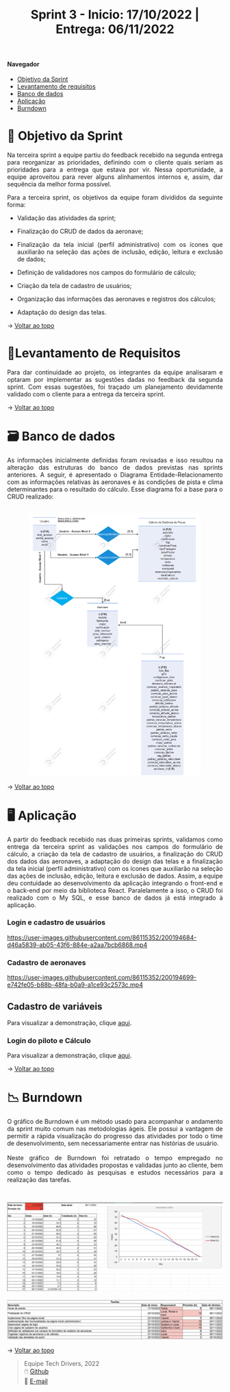 <div align="center">
  <h1>Sprint 3 - Inicio: 17/10/2022 | Entrega: 06/11/2022</h1>
</div>

<br id="topo"> 

#### Navegador
* <a href="#objetivo">Objetivo da Sprint</a>
* <a href="#requisitos">Levantamento de requisitos</a>
* <a href="#bd">Banco de dados</a>
* <a href="#type">Aplicação</a>
* <a href="#burndown">Burndown</a>

<span id="objetivo">

# 📌 Objetivo da Sprint 
  
<p align="justify">Na terceira sprint a equipe partiu do feedback recebido na segunda entrega para reorganizar as prioridades, definindo com o cliente quais seriam as prioridades para a entrega que estava por vir. Nessa oportunidade, a equipe aproveitou para rever alguns alinhamentos internos e, assim, dar sequência da melhor forma possível.</p>

<div align="justify">
Para a terceira sprint, os objetivos da equipe foram divididos da seguinte forma:
  
* Validação das atividades da sprint;
  
* Finalização do CRUD de dados da aeronave;
  
* Finalização da tela inicial (perfil administrativo) com os ícones que auxiliarão na seleção das ações de inclusão, edição, leitura e exclusão de dados;
  
* Definição de validadores nos campos do formulário de cálculo;

* Criação da tela de cadastro de usuários;

* Organização das informações das aeronaves e registros dos cálculos;

* Adaptação do design das telas.
  
</div>

→ [Voltar ao topo](#topo)

<span id="requisitos">

# 📝Levantamento de Requisitos 
  
<p align="justify">
Para dar continuidade ao projeto, os integrantes da equipe analisaram e optaram por implementar as sugestões dadas no feedback da segunda sprint. Com essas sugestões, foi traçado um planejamento devidamente validado com o cliente para a entrega da terceira sprint.</p>
  
→ [Voltar ao topo](#topo)
  
<span id="bd">

# 🗃 Banco de dados
  
<p align="justify">As informações inicialmente definidas foram revisadas e isso resultou na alteração das estruturas do banco de dados previstas nas sprints anteriores. A seguir, é apresentado o Diagrama Entidade-Relacionamento com as informações relativas às aeronaves e às condições de pista e clima determinantes para o resultado do cálculo. Esse diagrama foi a base para o CRUD realizado:<br>
<br></p>
<p align="center">
<img src="Imagens/DER-atualizado.png" alt="Diagrama que representa a relação entre as entidades do banco de dados da aplicação" width="80%" height="80%">
</p>


→ [Voltar ao topo](#topo) 
 
<span id="type">

# 🖥 Aplicação
  
<p align="justify">A partir do feedback recebido nas duas primeiras sprints, validamos como entrega da terceira sprint as validações nos campos do formulário de cálculo, a criação da tela de cadastro de usuários, a finalização do CRUD dos dados das aeronaves, a adaptação do design das telas e a finalização da tela inicial (perfil administrativo) com os ícones que auxiliarão na seleção das ações de inclusão, edição, leitura e exclusão de dados. Assim, a equipe deu contuidade ao desenvolvimento da aplicação integrando o front-end e o back-end por meio da biblioteca React. Paralelamente a isso, o CRUD foi realizado com o My SQL, e esse banco de dados já está integrado à aplicação.
<br>
</p>


### Login e cadastro de usuários
  


https://user-images.githubusercontent.com/86115352/200194684-d46a5839-ab05-43f6-884e-a2aa7bcb6868.mp4

  
  
### Cadastro de aeronaves



https://user-images.githubusercontent.com/86115352/200194699-e742fe05-b88b-48fa-b0a9-a1ce93c2573c.mp4


## Cadastro de variáveis

Para visualizar a demonstração, clique [aqui](https://clipchamp.com/watch/go3hNmUcdKu).

  
### Login do piloto e Cálculo 

Para visualizar a demonstração, clique [aqui](https://clipchamp.com/watch/TeCwyL1M3AN).


→ [Voltar ao topo](#topo)


<span id="burndown">
  
# 📉 Burndown
  
<p align="justify">O gráfico de Burndown é um método usado para acompanhar o andamento da sprint muito comum nas metodologias ágeis. Ele possui a vantagem de permitir a rápida visualização do progresso das atividades por todo o time de desenvolvimento, sem necessariamente entrar nas histórias de usuário.<br>
<br>
Neste gráfico de Burndown foi retratado o tempo empregado no desenvolvimento das atividades propostas e validadas junto ao cliente, bem como o tempo dedicado às pesquisas e estudos necessários para a realização das tarefas.<br>
</p>

<br>
<p align="center">
<img src="Imagens/Burndown.jpg" alt="Gráfico de Burndown representando as atividades desenvolvidas na terceira sprint" width="100%" height="100%">
<br>
<br>
<img src="Imagens/atividades-3.jpg" alt="Descrição das atividades desenvolvidas na terceira sprint" width="100%" height="100%">
</p>

→ [Voltar ao topo](#topo)

> Equipe Tech Drivers, 2022 <br>
> 🖱️ [Github](https://github.com/TechDriversFatec)<br>
> 📧 [E-mail](mailto:techdrivers.fatec@gmail.com)


